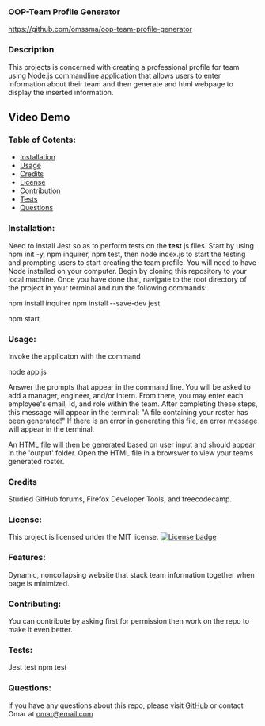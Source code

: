 ### OOP-Team Profile Generator
https://github.com/omssma/oop-team-profile-generator

  ### Description
  This projects is concerned with creating a professional profile for team using Node.js commandline application that allows users to enter information about their team and then generate and html webpage to display the inserted information.

  ## Video Demo


  ### Table of Cotents:
  * [Installation](#installation)
  * [Usage](#usage)
  * [Credits](#credits)
  * [License](#license)
  * [Contribution](#contribution)
  * [Tests](#tests)
  * [Questions](#questions)

  ### Installation:
  Need to install Jest so as to perform tests on the __test__ js files. Start by using npm init -y, npm inquirer, npm test, then node index.js to start the testing and prompting users to start creating the team profile.
  You will need to have Node installed on your computer. Begin by cloning this repository to your local machine. Once you have done that, navigate to the root directory of the project in your terminal and run the following commands:

  <!-- install dependencies -->

  npm install inquirer
  npm install --save-dev jest

  <!-- start app -->

  npm start       <!-- node index will also work -->

  ### Usage:
  Invoke the applicaton with the command

  node app.js

  Answer the prompts that appear in the command line. You will be asked to add a manager, engineer, and/or intern. From there, you may enter each employee's email, Id, and role within the team. After completing these steps, this message will appear in the terminal: "A file containing your roster has been generated!" If there is an error in generating this file, an error message will appear in the terminal.

  An HTML file will then be generated based on user input and should appear in the 'output' folder. Open the HTML file in a browswer to view your teams generated roster.

  ### Credits
  Studied GitHub forums, Firefox Developer Tools, and freecodecamp.

  ### License:
  This project is licensed under the MIT license.
  [![License badge](https://img.shields.io/badge/license-MIT-<COLOR>.svg)](#license)
  
  ### Features:
  Dynamic, noncollapsing website that stack team information together when page is minimized. 

  ### Contributing:
  You can contribute by asking first for permission then work on the repo to make it even better.

  ### Tests:
  Jest test
  npm test
  ### Questions:
  If you have any questions about this repo, please visit [GitHub](https://github.com/omssma) or contact Omar at omar@email.com
